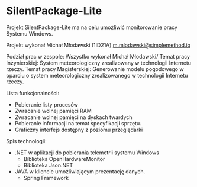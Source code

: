 # SilentPackage-Lite

Projekt SilentPackage-Lite ma na celu umożliwić monitorowanie pracy Systemu Windows.


Projekt wykonał Michał Młodawski (1ID21A) [m.mlodawski@simplemethod.io](mailto:m.mlodawski@simplemethod.io)

Podział prac w zespole: 
Wszystko wykonał Michał Młodawski/ 
Temat pracy Inżynierskiej:
System meteorologiczny zrealizowany w technologii Internetu rzeczy.
Temat pracy Magisterskiej:
Generowanie modelu pogodowego w oparciu o system meteorologiczny zrealizowanego w technologii Internetu rzeczy.

Lista funkcjonalności: 
 - Pobieranie listy procesów 
 - Zwracanie wolnej pamięci RAM
 - Zwracanie wolnej pamięci na dyskach twardych
 - Pobieranie informacji na temat specyfikacji sprzętu.
 - Graficzny interfejs dostępny z poziomu przeglądarki  
 
Spis technologii:
 - .NET w aplikacji do pobierania telemetrii systemu Windows
	 - Biblioteka OpenHardwareMonitor 
	 - Biblioteka  Json.NET
- JAVA w kliencie umożliwiającym prezentację danych.
   - Spring Framework 
